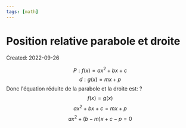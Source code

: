 ```yaml
---
tags: [math] 
---
```

# Position relative parabole et droite
Created: 2022-09-26


$$P:f(x)=ax^2+bx+c$$
$$d:g(x)=mx+p$$
Donc l'équation réduite de la parabole et la droite est:
?
$$f(x)=g(x)$$
$$ax^2+bx+c=mx+p$$
$$ax^2+(b-m)x+c-p=0$$
<!--SR:!2022-09-29,2,230-->